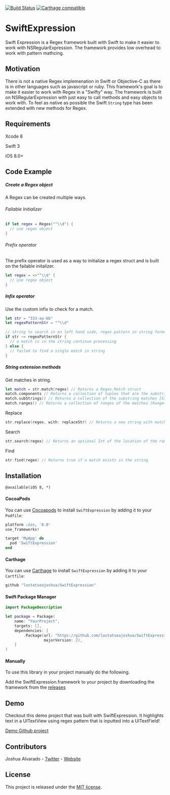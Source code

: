 [![Build Status](https://travis-ci.org/lostatseajoshua/SwiftExpression.svg?branch=master)](https://travis-ci.org/lostatseajoshua/SwiftExpression) [![Carthage compatible](https://img.shields.io/badge/Carthage-compatible-4BC51D.svg?style=flat)](https://github.com/lostatseajoshua/SwiftExpression)
# SwiftExpression
Swift Expression is a Regex framework built with Swift to make it easier to work with NSRegularExpression. The framework provides low overhead to work with pattern mathcing.

## Motivation
There is not a native Regex implemenation in Swift or Objective-C as there is in other languages such as javascript or ruby. This framework's goal is to make it easier to work with Regex in a "Swifty" way. The framework is built on NSRegularExpression with just easy to call methods and easy objects to work with. To feel as native as possible the Swift `String` type has been extended with new methods for Regex.

## Requirements
Xcode 8

Swift 3

iOS 8.0+

## Code Example

##### Create a Regex object
A Regex can be created multiple ways.

###### Failable Initializer
``` swift
if let regex = Regex("^\\d") {
  // use regex object
}
```
###### Prefix operator
The prefix operator is used as a way to initialize a regex struct and is built on the failable initalizer.
```swift
let regex = <>"^\\d" {
  // use regex object
}
```

##### Infix operator
Use the custom infix to check for a match.
```swift
let str = "333-aa-bb"
let regexPatternStr = "^\\d"

// string to search in on left hand side, regex pattern in string format on right hand side
if str ~= regexPatternStr {
  // a match is in the string continue processing
} else {
  // failed to find a single match in string
}
```

##### String extension methods
Get matches in string.
```swift
let match = str.match(regex) // Returns a Regex.Match struct
match.components // Returns a collection of tuples that are the substring match and range of the match [(String, Range<String.Index>)]
match.subStrings() // Returns a collection of the substring matches [String]
match.ranges() // Returns a collection of ranges of the matches [Range<String.Index>]
```

Replace
```swift
str.replace(regex, with: replaceStr) // Returns a new string with matches replaced with replacement string
```

Search
```swift
str.search(regex) // Returns an optional Int of the location of the range of the first match found in the string
```

Find
```swift
str.find(regex) // Returns true if a match exists in the string
```

## Installation
```@available(iOS 8, *)```

#### CocoaPods 
You can use [Cocoapods](http://cocoapods.org/) to install `SwiftExpression` by adding it to your `Podfile`:

```ruby
platform :ios, '8.0'
use_frameworks!

target 'MyApp' do
  pod 'SwiftExpression'
end
```

#### Carthage

You can use [Carthage](https://github.com/Carthage/Carthage) to install `SwiftExpression` by adding it to your `Cartfile`:

```swift
github "lostatseajoshua/SwiftExpression"
```

#### Swift Package Manager

```swift
import PackageDescription

let package = Package(
    name: "YourProject",
    targets: [],
    dependencies: [
        .Package(url: "https://github.com/lostatseajoshua/SwiftExpression.git",
                 majorVersion: 2),
    ]
)
```

#### Manually

To use this library in your project manually do the following.

Add the SwiftExpression.framework to your project by downloading the framework from the [releases](https://github.com/lostatseajoshua/SwiftExpression/releases)

## Demo

Checkout this demo project that was built with SwiftExpression. It highlights text in a UITextView using regex pattern that is inputted into a UITextField!

[Demo Github project](https://github.com/lostatseajoshua/SwiftTextHighlight)

## Contributors
Joshua Alvarado - [Twitter](https://www.twitter.com/alvaradojoshua0) - [Website](http://www.strictlyswift.com)

## License
This project is released under the [MIT license](https://github.com/lostatseajoshua/SwiftExpression/blob/master/LICENSE).
